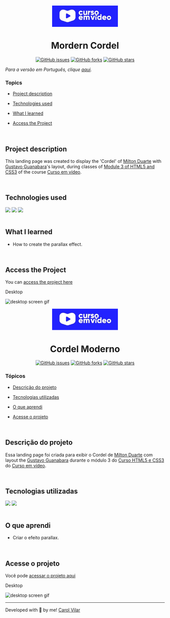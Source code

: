 <p align='center'> <img src="src/curso-em-video.jpg" alt="Course logo"> </p>

<h1 align='center'> Mordern Cordel </h1>

<div align='center'>
	<a href="https://github.com/Caroline-Barbosa-Vilar/projeto-modulo-3/issues"><img alt="GitHub issues" src="https://img.shields.io/github/issues/Caroline-Barbosa-Vilar/projeto-modulo-3"></a>
	<a href="https://github.com/Caroline-Barbosa-Vilar/projeto-modulo-3/network"><img alt="GitHub forks" src="https://img.shields.io/github/forks/Caroline-Barbosa-Vilar/projeto-modulo-3"></a>
	<a href="https://github.com/Caroline-Barbosa-Vilar/projeto-modulo-3/stargazers"><img alt="GitHub stars" src="https://img.shields.io/github/stars/Caroline-Barbosa-Vilar/projeto-modulo-3"></a>
</div>


_Para a versão em Português, clique [aqui](#portuguese)._


### Topics

- [Project description](#project-description)

- [Technologies used](#technologies-used)

- [What I learned](#what-I-learned)

- [Access the Project](#access-the-project)


<br>

## Project description

<p align="justify">

This landing page was created to display the 'Cordel' of [Milton Duarte](https://www.recantodasletras.com.br/poesias/3186743) with [Gustavo Guanabara](https://github.com/gustavoguanabara)'s layout, during classes of [Module 3 of HTML5 and CSS3](https://www.cursoemvideo.com/curso/curso-html5-e-css3-modulo-3-de-5-40-horas/) of the course [Curso em vídeo](https://www.cursoemvideo.com/).

</p>

<br>

## Technologies used

<div>
  <img src="https://img.shields.io/badge/HTML5-E34F26?style=for-the-badge&logo=html5&logoColor=white">
  <img src="https://img.shields.io/badge/CSS3-1572B6?style=for-the-badge&logo=css3&logoColor=white">
  <img src="https://img.shields.io/badge/JavaScript-F7DF1E?style=for-the-badge&logo=javascript&logoColor=black">
</div>

<br>

## What I learned

- How to create the parallax effect.

<br>

## Access the Project

You can [access the project here](https://caroline-barbosa-vilar.github.io/projeto-modulo-3/) 


Desktop 

<img src="./src/cordel-desktop-screen.gif" alt="desktop screen gif">



<div id="portuguese">

<p align='center'> <img src="src/curso-em-video.jpg" alt="Course logo"> </p>

<h1 align='center'> Cordel Moderno </h1>


<div align='center'>
	<a href="https://github.com/Caroline-Barbosa-Vilar/projeto-modulo-3/issues"><img alt="GitHub issues" src="https://img.shields.io/github/issues/Caroline-Barbosa-Vilar/projeto-modulo-3"></a>
	<a href="https://github.com/Caroline-Barbosa-Vilar/projeto-modulo-3/network"><img alt="GitHub forks" src="https://img.shields.io/github/forks/Caroline-Barbosa-Vilar/projeto-modulo-3"></a>
	<a href="https://github.com/Caroline-Barbosa-Vilar/projeto-modulo-3/stargazers"><img alt="GitHub stars" src="https://img.shields.io/github/stars/Caroline-Barbosa-Vilar/projeto-modulo-3"></a>
</div>


### Tópicos 

- [Descrição do projeto](#descrição-do-projeto)

- [Tecnologias utilizadas](#tecnologias-utilizadas)

- [O que aprendi](#o-que-aprendi)

- [Acesse o projeto](#acesse-o-projeto)

  
<br>

## Descrição do projeto 

<p align="justify">

Essa landing page foi criada para exibir o Cordel de [Milton Duarte](https://www.recantodasletras.com.br/poesias/3186743) com layout the [Gustavo Guanabara](https://github.com/gustavoguanabara) durante o módulo 3 do [Curso HTML5 e CSS3](https://www.cursoemvideo.com/curso/curso-html5-e-css3-modulo-3-de-5-40-horas/) do [Curso em vídeo](https://www.cursoemvideo.com/).

</p>

<br>
  
## Tecnologias utilizadas

<div>
  <img src="https://img.shields.io/badge/HTML5-E34F26?style=for-the-badge&logo=html5&logoColor=white">
  <img src="https://img.shields.io/badge/CSS3-1572B6?style=for-the-badge&logo=css3&logoColor=white">
</div>

<br>
  
## O que aprendi

- Criar o efeito parallax.
  
<br>

## Acesse o projeto

Você pode [acessar o projeto aqui](https://caroline-barbosa-vilar.github.io/projeto-modulo-3/) 
  

Desktop 

<img src="./src/cordel-desktop-screen.gif" alt="desktop screen gif">


<hr>


Developed with 🧡 by me!  [Carol Vilar](https://www.linkedin.com/in/carolinebarbosavilar/)
